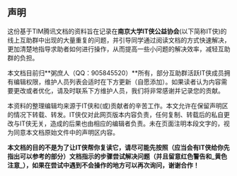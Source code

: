 ## 声明

这份基于TIM腾讯文档的资料旨在记录在**南京大学IT侠公益协会**(以下简称IT侠)的线上互助群中出现的大量重复的问题，并引导同学通过阅读文档的方式快速解决，更加清楚地指导求助者如何进行操作，从而提高一些小问题的解决效率，减轻互助群的负担。

本文档目前归**粥庶人（QQ：905845520）**所有，部分互助群活跃IT侠成员拥有编辑权限，维护人员列表会适时在下方更新（自愿添加）。如果读者认为内容需要更改或者优化，请及时联系下方维护人员，我们将非常感谢并记录您的贡献。

本资料的整理编辑均来源于IT侠和(或)贡献者的辛苦工作。本文允许在保留声明区的情况下转载、转发。IT侠仅对此网页版本内容负责，任何复制、转载后的私自更改与IT侠无关，造成的后果也由相应的编辑者负责。未在页面注明本段文字的，视为同意本文档原始文件中的声明区内容。

**本文档的目的不是为了让IT侠帮你复读它，请尽可能先按照（应当会有IT侠给你先指出可以参考的部分）文档指示的步骤尝试解决问题（并且留意红色警告和_黄色注意_），如果在尝试中遇到不会操作的地方可以再次询问，谢谢合作！**